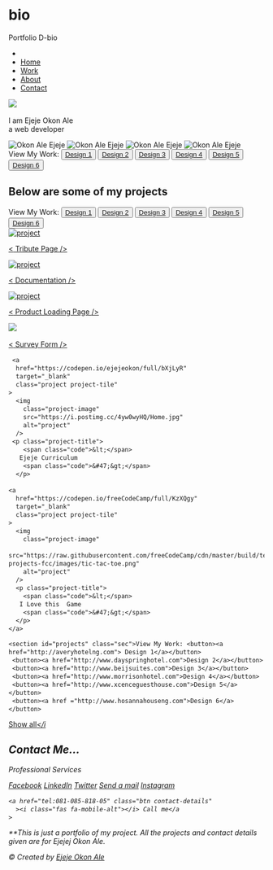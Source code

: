 # bio
Portfolio D-bio
<html>
  <head>
    <title> </title>
    <script>
      const projectName = 'portfolio';
    </script>
<script>
  /* Custom properties/variables  */
:root {
  --main-white: #f0f0f0;
  --main-red: #f0f0f0;
  --main-blue: #3b4139;
  --main-gray: #45567d;
}

/* Base reset */
* {
  margin: 0;
  padding: 0;
}

/* box-sizing and font sizing */
*,
*::before,
*::after {
  box-sizing: inherit;
}

html {
  box-sizing: border-box;

  /* Set font size for easy rem calculations
   * default document font size = 16px, 1rem = 16px, 100% = 16px
   * (100% / 16px) * 10 = 62.5%, 1rem = 10px, 62.5% = 10px
  */
  font-size: 62.5%;
  scroll-behavior: smooth;
}

/* A few media query to set some font sizes at different screen sizes.
 * This helps automate a bit of responsiveness.
 * The trick is to use the rem unit for size values, margin and padding.
 * Because rem is relative to the document font size
 * when we scale up or down the font size on the document
 * it will affect all properties using rem units for the values.
*/

/* I am using the em unit for breakpoints
 * The calculation is the following
 * screen size divided by browser base font size
 * As an example: a breakpoint at 980px
 * 980px / 16px = 61.25em
*/

/* 1200px / 16px = 75em */
@media (max-width: 75em) {
  html {
    font-size: 60%;
  }
}

/* 980px / 16px = 61.25em */
@media (max-width: 61.25em) {
  html {
    font-size: 58%;
  }
}

/* 460px / 16px = 28.75em */
@media (max-width: 28.75em) {
  html {
    font-size: 55%;
  }
}

/* Base styles */

body {
  font-family: 'Poppins', sans-serif;
  font-size: 1.8rem; /* 18px */
  font-weight: 400;
  line-height: 1.4;
  color: var(--main-white);
}

h1,
h2 {
  font-family: 'Raleway', sans-serif;
  font-weight: 700;
  text-align: center;
}

h1 {
  font-size: 6rem;
}

h2 {
  font-size: 4.2rem;
}

ul {
  list-style: none;
}

a {
  text-decoration: none;
  color: var(--main-white);
}

img {
  display: block;
  width: 100%;
}

/* nav */

.nav {
  display: flex;
  justify-content: flex-end;
  position: fixed;
  top: 0;
  left: 0;
  width: 100%;
  background: var(--main-red);
  box-shadow: 0 2px 0 rgba(0, 0, 0, 0.4);
  z-index: 10;
}

.nav-list {
  display: flex;
  margin-right: 2rem;
}

@media (max-width: 28.75em) {
  .nav {
    justify-content: center;
  }

  .nav-list {
    margin: 0 1rem;
  }
}

.nav-list a {
  display: block;
  font-size: 2.2rem;
  padding: 2rem;
}

.nav-list a:hover {
  background: var(--main-blue);
}
#navbar{
  background-color:blue;
}

/* Welcome section */

.welcome-section {
  display: flex;
  flex-direction: column;
  justify-content: center;
  align-items: center;
  width: 100%;
  height: 40vh;
  background-color: #ccc;
  background-image: linear-gradient(62deg, #3b3d40 0%, #181719 100%);
}

.welcome-section > p {
  font-size: 3rem;
  font-weight: 300px;
  font-style: italic;
  color: var(--main-red);
}

/* Projects section */

.projects-section {
  text-align: center;
  padding: 3rem 1rem;
  background: var(--main-blue);
}

.projects-section-header {
  max-width: 640px;
  margin: 0 auto 6rem auto;
  border-bottom: 0.2rem solid var(--main-white);
}

@media (max-width: 28.75em) {
  .projects-section-header {
    font-size: 4rem;
  }
}

/* "Automagic" image grid using no media queries */
.projects-grid {
  display: grid;
  grid-template-columns: repeat(auto-fit, minmax(320px, 1fr));
  grid-gap: 4rem;
  width: 100%;
  max-width: 1280px;
  margin: 0 auto;
  margin-bottom: 4rem;
}

@media (max-width: 30.625em) {
  .projects-section {
    padding: 4rem 1rem;
  }

  .projects-grid {
    grid-template-columns: 1fr;
  }
}

.project {
  background: var(--main-gray);
  box-shadow: 1px 1px 2px rgba(0, 0, 0, 0.5);
  border-radius: 2px;
}

.code {
  color: var(--main-gray);
  transition: color 0.3s ease-out;
}

.project:hover .code {
  color: #ff7f50;
}

.project-image {
  height: calc(80% - 4.8rem);
  width: 100%;
  object-fit: cover;
}

.project-title {
  font-size: 2rem;
  padding: 1rem 0.3rem;
}

.btn {
  display: inline-block;
  padding: 1rem 1rem;
  border-radius: 30px;
}

.btn-show-all {
  font-size: 2rem;
  background: var(--main-gray);
  transition: background 0.3s ease-out;
}

.btn-show-all:hover {
  background: var(--main-red);
}

.btn-show-all:hover > i {
  transform: translateX(2px);
}

.btn-show-all > i {
  margin-left: 10px;
  transform: translateX(0);
  transition: transform 0.3s ease-out;
}
.pix{
 position:relative;
 width:400px;
 bottom:120px;
 top:0px;
 display:flex;
}
 button {
   text-color:white;
    background-color:green;
    font-size: 14px;
    padding: 5px;
  }
#about{
  display:flex;
  background-color:white;
  
}
.sec{
  background-color:black;
}

/* Contact section */
.contact-section {
  display: flex;
  flex-direction: column;
  justify-content: center;
  align-items: center;
  text-align: center;
  width: 100%;
  height: 30vh;
  padding: 0 1rem;
  background: var(--main-gray);
}

.contact-section-header > h2 {
  font-size: 6rem;
}

@media (max-width: 28.75em) {
  .contact-section-header > h2 {
    font-size: 4rem;
  }
}

.contact-section-header > p {
  font-style: italic;
  color:white;
  background-color:blue;
}

.contact-links {
  display: flex;
  justify-content: center;
  width: 100%;
  max-width: 980px;
  margin-top: 2rem;
  flex-wrap: wrap;
}

.contact-details {
  font-size: 2.4rem;
  text-shadow: 4px 4px 2px green;
  transition: transform 0.5s ease-out;
}

.contact-details:hover {
  transform: translateY(8px);
  color
}

/* Footer */

footer {
  font-weight: 300;
  display: flex;
  justify-content: space-evenly;
  padding: 1rem;
  background: var(--main-gray);
  border-top: 4px solid var(--main-red);
}

footer > p {
  margin: 2rem;
}

footer i {
  vertical-align: middle;
}

@media (max-width: 28.75em) {
  footer {
    flex-direction: column;
    text-align: center;
  }
}
  </script>
<link
  rel="stylesheet"
  href="https://use.fontawesome.com/releases/v5.8.2/css/all.css"
  integrity="sha384-oS3vJWv+0UjzBfQzYUhtDYW+Pj2yciDJxpsK1OYPAYjqT085Qq/1cq5FLXAZQ7Ay"
  crossorigin="anonymous"
/>
<link
  href="https://fonts.googleapis.com/css?family=Poppins:200i,300,400&display=swap"
  rel="stylesheet"
/>
<link
  href="https://fonts.googleapis.com/css?family=Raleway:700&display=swap"
  rel="stylesheet"
/>
<script src="https://cdn.freecodecamp.org/testable-projects-fcc/v1/bundle.js"></script>
<!-- START NAV -->

<nav id="navbar" class="nav">
  <ul class="nav-list">
    <li>
      <li>
      <a href="#welcome-section">Home</a>
    <li>
      <a href="#projects">Work</a>
    </li>
     <li>
      <a href="#about">About</a>
    </li>
    <li>
      <a href="#contact">Contact</a>
    </li>
    
  </ul>
</nav>
<!-- END NAV -->
<!-- START WELCOME SECTION -->
<section id="welcome-section" class="welcome-section">
  <img src ="https://i.postimg.cc/cLT5ZrXy/Baann.jpg" >
  <p>I am Ejeje Okon Ale<br>
    a web developer</p>
</section>
 
<div id ="about">
  <div class="pix">
  <img src="https://i.postimg.cc/5y1tw7vC/pspt.jpg" alt="Okon Ale Ejeje">
      <img src="https://i.postimg.cc/0N224Q6c/suite1.jpg" alt="Okon Ale Ejeje">
      <img src="https://i.postimg.cc/Qx8tCzjL/P9240488.jpg" alt="Okon Ale Ejeje">
<img src="https://i.postimg.cc/MTJZSP9F/IMG-20190429-113103-7.jpg" alt="Okon Ale Ejeje">
 </div>
</div>
<section id="projects" class="sec">View My Work: <button><a href="http://averyhotelng.com"> Design 1</a></button>
     <button><a href="http://www.dayspringhotel.com">Design 2</a></button>
     <button><a href="http://www.beijsuites.com">Design 3</a></button>
     <button><a href="http://www.morrisonhotel.com">Design 4</a></button>
     <button><a href="http://www.xcenceguesthouse.com">Design 5</a></button>
     <button><a href ="http://www.hosannahouseng.com">Design 6</a></button>
 </section>
<!-- END WELCOME SECTION -->
<!-- START PROJECTS SECTION -->
<section id="projects" class="projects-section">
  <h2 class="projects-section-header">Below are some of my projects</h2>
<section id="projects" class="sec">View My Work: <button><a href="http://averyhotelng.com"> Design 1</a></button>
     <button><a href="http://www.dayspringhotel.com">Design 2</a></button>
     <button><a href="http://www.beijsuites.com">Design 3</a></button>
     <button><a href="http://www.morrisonhotel.com">Design 4</a></button>
     <button><a href="http://www.xcenceguesthouse.com">Design 5</a></button>
     <button><a href ="http://www.hosannahouseng.com">Design 6</a></button>
 </section>
  <div id="projects" class="projects-grid">
     <a href="https://codepen.io/ejejeokon/full/GVOxOg"
      target="_blank"
      class="project project-tile"
    >
      <img
        class="project-image"
        src="https://i.postimg.cc/C1GXBmFt/Tribute-page.jpg"
        alt="project"
      />
      <p class="project-title">
        <span class="code">&lt;</span>
       Tribute Page
        <span class="code">&#47;&gt;</span>
      </p>
    </a>
    <a href="https://codepen.io/ejejeokon/full/LwmPRY"
      target="_blank"
      class="project project-tile"
    >
      <img
        class="project-image"
        src="https://i.postimg.cc/jqhBRg3n/Documentation.jpg"
        alt="project"
      />
      <p class="project-title">
        <span class="code">&lt;</span>
        Documentation
        <span class="code">&#47;&gt;</span>
      </p>
    </a>
    <a
      href="https://codepen.io/freeCodeCamp/full/qRZeGZ"
      target="_blank"
      class="project project-tile"
    >
      <img
        class="project-image"
        src="https://i.postimg.cc/hvKw9TvG/Product-Loading-Page.jpg"
        alt="project"
      />
      <p class="project-title">
        <span class="code">&lt;</span>
        Product Loading Page
        <span class="code">&#47;&gt;</span>
      </p>
    </a>
    <a
      href="https://codepen.io/ejejeokon/full/QeaXVG"
      target="_blank"
      class="project project-tile"
    >
      <img
        class="project-image"
        src="https://i.postimg.cc/wv8njSdL/Survey-Form.jpg"
      />
      <p class="project-title">
        <span class="code">&lt;</span>
       Survey Form
        <span class="code">&#47;&gt;</span>
      </p>
    </a>
    
     <a
      href="https://codepen.io/ejejeokon/full/bXjLyR"
      target="_blank"
      class="project project-tile"
    >
      <img
        class="project-image"
        src="https://i.postimg.cc/4yw0wyHQ/Home.jpg"
        alt="project"
      />
     <p class="project-title">
        <span class="code">&lt;</span>
       Ejeje Curriculum
        <span class="code">&#47;&gt;</span>
      </p>
     
    <a
      href="https://codepen.io/freeCodeCamp/full/KzXQgy"
      target="_blank"
      class="project project-tile"
    >
      <img
        class="project-image"
        src="https://raw.githubusercontent.com/freeCodeCamp/cdn/master/build/testable-projects-fcc/images/tic-tac-toe.png"
        alt="project"
      />
      <p class="project-title">
        <span class="code">&lt;</span>
       I Love this  Game
        <span class="code">&#47;&gt;</span>
      </p>
    </a>
  </div>

    <section id="projects" class="sec">View My Work: <button><a href="http://averyhotelng.com"> Design 1</a></button>
     <button><a href="http://www.dayspringhotel.com">Design 2</a></button>
     <button><a href="http://www.beijsuites.com">Design 3</a></button>
     <button><a href="http://www.morrisonhotel.com">Design 4</a></button>
     <button><a href="http://www.xcenceguesthouse.com">Design 5</a></button>
     <button><a href ="http://www.hosannahouseng.com">Design 6</a></button>
 </section>
    
  <a  href="https://codepen.io/ejejeokon/full/bXjLyR"
    class="btn btn-show-all"
    target="_blank"
    >Show all<i class="fas fa-chevron-right"></i
  ></a>
</section>

<!-- END PROJECTS SECTION -->

<!-- START CONTACT SECTION -->

<section id="contact" class="contact-section">
  <div class="contact-section-header">
    <h2>Contact Me...</h2>
    <p>Professional Services</p>
  </div>
  <div class="contact-links">
    <a
      href="https://www.facebook.com/okon.ale"
      target="_blank"
      class="btn contact-details"
      ><i class="fab fa-facebook-square"></i> Facebook</a
    >
    <a
      id="profile-link"
      href="https://www.linkedin.com/in/okon-ale-17b9ab162/"
      target="_blank"
      class="btn contact-details"
      ><i class="fab fa-linkedin"></i> LinkedIn</a
    >
    <a
      href="https://twitter.com/EjejeAle"
      target="_blank"
      class="btn contact-details"
      ><i class="fab fa-twitter"></i> Twitter</a
    >
    <a href="mailto:ejejeokon@gmail.com" class="btn contact-details"
      ><i class="fas fa-at"></i> Send a mail</a
    >
    <a
      href="https://www.instagram.com/okonale3/"
      target="_blank"
      class="btn contact-details"
      ><i class="fab fa-instagram"></i> Instagram</a
    >
    
    <a href="tel:081-085-818-05" class="btn contact-details"
      ><i class="fas fa-mobile-alt"></i> Call me</a
    >
  </div>
</section>

<!-- END CONTACT SECTION -->

<!-- START FOOTER SECTION -->

<footer>
  <p>
    **This is just a portfolio of my project. All the projects and contact details given
    are for Ejejej Okon Ale.
  </p>
  <p>
    &copy; Created by
    <a href="https://codepen.io/ejejeokon/full/bXjLyR" target="_blank"
      >Ejeje Okon Ale </i
    ></a>
  </p>
</footer>

<!-- END FOOTER SECTION -->
